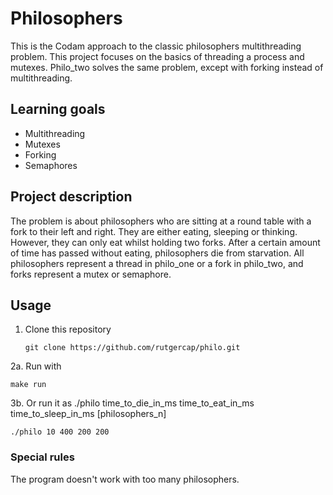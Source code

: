 # Philosophers

This is the Codam approach to the classic philosophers multithreading problem. This project focuses on the basics of threading a process and mutexes. Philo_two solves the same problem, except with forking instead of multithreading. 

## Learning goals

- Multithreading
- Mutexes
- Forking
- Semaphores

## Project description

The problem is about philosophers who are sitting at a round table with a fork to their left and right. They are either eating, sleeping or thinking. However, they can only eat whilst holding two forks. After a certain amount of time has passed without eating, philosophers die from starvation. All philosophers represent a thread in philo_one or a fork in philo_two, and forks represent a mutex or semaphore.

## Usage

1. Clone this repository
   ```console
   git clone https://github.com/rutgercap/philo.git
   ```
2a. Run with 

   ```console
   make run
   ```
3b. Or run it as ./philo time_to_die_in_ms time_to_eat_in_ms time_to_sleep_in_ms [philosophers_n]

   ```console
   ./philo 10 400 200 200
   ```
   
### Special rules

The program doesn't work with too many philosophers.
